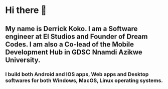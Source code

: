 # Hi there 👋
## My name is Derrick Koko. I am a Software engineer at El Studios and Founder of Dream Codes. I am also a Co-lead of the Mobile Development Hub in GDSC Nnamdi Azikwe University.
### I build both Android and IOS apps, Web apps and Desktop softwares for both Windows, MacOS, Linux operating systems.

<!--
**Derrickkoko1234/Derrickkoko1234** is a ✨ _special_ ✨ repository because its `README.md` (this file) appears on your GitHub profile.

Here are some ideas to get you started:

- 🔭 I’m currently working on ...
- 🌱 I’m currently learning ...
- 👯 I’m looking to collaborate on ...
- 🤔 I’m looking for help with ...
- 💬 Ask me about ...
- 📫 How to reach me: ...
- 😄 Pronouns: ...
- ⚡ Fun fact: ...
-->
